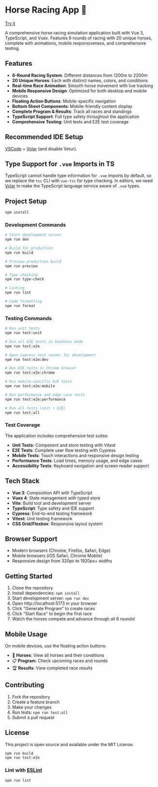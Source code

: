 # Horse Racing App 🐎

[Try it](https://race.onurakcay.dev/)


A comprehensive horse racing simulation application built with Vue 3, TypeScript, and Vuex. Features 6 rounds of racing with 20 unique horses, complete with animations, mobile responsiveness, and comprehensive testing.

## Features

- **6-Round Racing System**: Different distances from 1200m to 2200m
- **20 Unique Horses**: Each with distinct names, colors, and conditions
- **Real-time Race Animation**: Smooth horse movement with live tracking
- **Mobile Responsive Design**: Optimized for both desktop and mobile devices
- **Floating Action Buttons**: Mobile-specific navigation
- **Bottom Sheet Components**: Mobile-friendly content display
- **Complete Program & Results**: Track all races and standings
- **TypeScript Support**: Full type safety throughout the application
- **Comprehensive Testing**: Unit tests and E2E test coverage

## Recommended IDE Setup

[VSCode](https://code.visualstudio.com/) + [Volar](https://marketplace.visualstudio.com/items?itemName=Vue.volar) (and disable Vetur).

## Type Support for `.vue` Imports in TS

TypeScript cannot handle type information for `.vue` imports by default, so we replace the `tsc` CLI with `vue-tsc` for type checking. In editors, we need [Volar](https://marketplace.visualstudio.com/items?itemName=Vue.volar) to make the TypeScript language service aware of `.vue` types.

## Project Setup

```sh
npm install
```

### Development Commands

```sh
# Start development server
npm run dev

# Build for production
npm run build

# Preview production build
npm run preview

# Type checking
npm run type-check

# Linting
npm run lint

# Code formatting
npm run format
```

### Testing Commands

```sh
# Run unit tests
npm run test:unit

# Run all E2E tests in headless mode
npm run test:e2e

# Open Cypress test runner for development
npm run test:e2e:dev

# Run E2E tests in Chrome browser
npm run test:e2e:chrome

# Run mobile-specific E2E tests
npm run test:e2e:mobile

# Run performance and edge case tests
npm run test:e2e:performance

# Run all tests (unit + E2E)
npm run test:all
```

### Test Coverage

The application includes comprehensive test suites:

- **Unit Tests**: Component and store testing with Vitest
- **E2E Tests**: Complete user flow testing with Cypress
- **Mobile Tests**: Touch interactions and responsive design testing
- **Performance Tests**: Load times, memory usage, and edge cases
- **Accessibility Tests**: Keyboard navigation and screen reader support

## Tech Stack

- **Vue 3**: Composition API with TypeScript
- **Vuex 4**: State management with typed store
- **Vite**: Build tool and development server
- **TypeScript**: Type safety and IDE support
- **Cypress**: End-to-end testing framework
- **Vitest**: Unit testing framework
- **CSS Grid/Flexbox**: Responsive layout system

## Browser Support

- Modern browsers (Chrome, Firefox, Safari, Edge)
- Mobile browsers (iOS Safari, Chrome Mobile)
- Responsive design from 320px to 1920px+ widths

## Getting Started

1. Clone the repository
2. Install dependencies: `npm install`
3. Start development server: `npm run dev`
4. Open http://localhost:5173 in your browser
5. Click "Generate Program" to create races
6. Click "Start Race" to begin the first race
7. Watch the horses compete and advance through all 6 rounds!

## Mobile Usage

On mobile devices, use the floating action buttons:

- 🐎 **Horses**: View all horses and their conditions
- 📋 **Program**: Check upcoming races and rounds
- 🏆 **Results**: View completed race results

## Contributing

1. Fork the repository
2. Create a feature branch
3. Make your changes
4. Run tests: `npm run test:all`
5. Submit a pull request

## License

This project is open source and available under the MIT License.

```sh
npm run build
npm run test:e2e
```

### Lint with [ESLint](https://eslint.org/)

```sh
npm run lint
```
